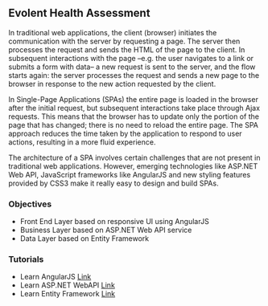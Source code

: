 ## Evolent Health Assessment


In traditional web applications, the client (browser) initiates the communication with the server by requesting a page. The server then processes the request and sends the HTML of the page to the client. In subsequent interactions with the page –e.g. the user navigates to a link or submits a form with data– a new request is sent to the server, and the flow starts again: the server processes the request and sends a new page to the browser in response to the new action requested by the client.

In Single-Page Applications (SPAs) the entire page is loaded in the browser after the initial request, but subsequent interactions take place through Ajax requests. This means that the browser has to update only the portion of the page that has changed; there is no need to reload the entire page. The SPA approach reduces the time taken by the application to respond to user actions, resulting in a more fluid experience.

The architecture of a SPA involves certain challenges that are not present in traditional web applications. However, emerging technologies like ASP.NET Web API, JavaScript frameworks like AngularJS and new styling features provided by CSS3 make it really easy to design and build SPAs.

<a id="Objectives"></a>
### Objectives

- Front End Layer based on responsive UI using AngularJS
- Business Layer based on ASP.NET Web API service
- Data Layer based on Entity Framework


### Tutorials
- Learn AngularJS  [Link](https://angularjs.org/) 
- Learn ASP.NET WebAPI  [Link](https://www.asp.net/web-api)
- Learn Entity Framework  [Link](http://www.entityframeworktutorial.net/)
